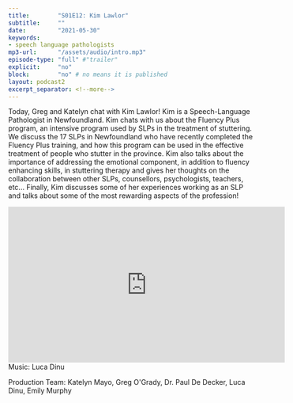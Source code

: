 ```yaml
---
title:        "S01E12: Kim Lawlor"
subtitle:     ""
date:         "2021-05-30"
keywords:
- speech language pathologists
mp3-url:      "/assets/audio/intro.mp3"
episode-type: "full" #"trailer"
explicit:     "no"
block:        "no" # no means it is published
layout: podcast2
excerpt_separator: <!--more-->
---
```

Today, Greg and Katelyn chat with Kim Lawlor!
Kim is a Speech-Language Pathologist in Newfoundland. Kim chats with us about the Fluency Plus program, an intensive program used by SLPs in the treatment of stuttering. We discuss the 17 SLPs in Newfoundland who have recently completed the Fluency Plus training, and how this program can be used in the effective treatment of people who stutter in the province. Kim also talks about the importance of addressing the emotional component, in addition to fluency enhancing skills, in stuttering therapy and gives her thoughts on the collaboration between other SLPs, counsellors, psychologists, teachers, etc... Finally, Kim discusses some of her experiences working as an SLP and talks about some of the most rewarding aspects of the profession!
<!--more-->
<iframe width="560" height="315" src="https://www.youtube.com/embed/cnCfPQBgK54" title="YouTube video player" frameborder="0" allow="accelerometer; autoplay; clipboard-write; encrypted-media; gyroscope; picture-in-picture" allowfullscreen></iframe>
<!--more-->
Music: Luca Dinu <p>
Production Team: Katelyn Mayo, Greg O'Grady, Dr. Paul De Decker, Luca Dinu, Emily Murphy  
